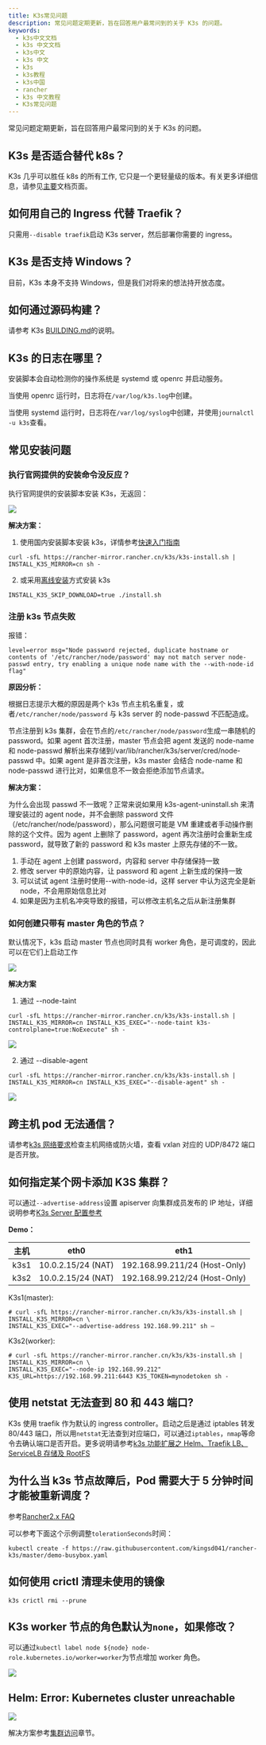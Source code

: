 ```yaml
---
title: K3s常见问题
description: 常见问题定期更新，旨在回答用户最常问到的关于 K3s 的问题。
keywords:
  - k3s中文文档
  - k3s 中文文档
  - k3s中文
  - k3s 中文
  - k3s
  - k3s教程
  - k3s中国
  - rancher
  - k3s 中文教程
  - K3s常见问题
---
```


常见问题定期更新，旨在回答用户最常问到的关于 K3s 的问题。

## K3s 是否适合替代 k8s？

K3s 几乎可以胜任 k8s 的所有工作, 它只是一个更轻量级的版本。有关更多详细信息，请参见[主要](/docs/k3s/)文档页面。

## 如何用自己的 Ingress 代替 Traefik？

只需用`--disable traefik`启动 K3s server，然后部署你需要的 ingress。

## K3s 是否支持 Windows？

目前，K3s 本身不支持 Windows，但是我们对将来的想法持开放态度。

## 如何通过源码构建？

请参考 K3s [BUILDING.md](https://github.com/rancher/k3s/blob/master/BUILDING.md)的说明。

## K3s 的日志在哪里？

安装脚本会自动检测你的操作系统是 systemd 或 openrc 并启动服务。

当使用 openrc 运行时，日志将在`/var/log/k3s.log`中创建。

当使用 systemd 运行时，日志将在`/var/log/syslog`中创建，并使用`journalctl -u k3s`查看。

## 常见安装问题

### 执行官网提供的安装命令没反应？

执行官网提供的安装脚本安装 K3s，无返回：

![](https://tva1.sinaimg.cn/large/007S8ZIlly1ghnrh5zc7dj30ik02oq2t.jpg)

**解决方案：**

1. 使用国内安装脚本安装 k3s，详情参考[快速入门指南](/docs/k3s/quick-start/)

```
curl -sfL https://rancher-mirror.rancher.cn/k3s/k3s-install.sh | INSTALL_K3S_MIRROR=cn sh -
```

2. 或采用[离线安装](/docs/k3s/installation/airgap/#)方式安装 k3s

```
INSTALL_K3S_SKIP_DOWNLOAD=true ./install.sh
```

### 注册 k3s 节点失败

报错：

```
level=error msg="Node password rejected, duplicate hostname or contents of '/etc/rancher/node/password' may not match server node-passwd entry, try enabling a unique node name with the --with-node-id flag"
```

**原因分析：**

根据日志提示大概的原因是两个 k3s 节点主机名重复，或者`/etc/rancher/node/password` 与 k3s server 的 node-passwd 不匹配造成。

节点注册到 k3s 集群，会在节点的`/etc/rancher/node/password`生成一串随机的 password。如果 agent 首次注册，master 节点会把 agent 发送的 node-name 和 node-passwd 解析出来存储到/var/lib/rancher/k3s/server/cred/node-passwd 中。如果 agent 是非首次注册，k3s master 会结合 node-name 和 node-passwd 进行比对，如果信息不一致会拒绝添加节点请求。

**解决方案：**

为什么会出现 passwd 不一致呢？正常来说如果用 k3s-agent-uninstall.sh 来清理安装过的 agent node，并不会删除 password 文件（/etc/rancher/node/password），那么问题很可能是 VM 重建或者手动操作删除的这个文件。因为 agent 上删除了 password，agent 再次注册时会重新生成 password，就导致了新的 password 和 k3s master 上原先存储的不一致。

1. 手动在 agent 上创建 password，内容和 server 中存储保持一致
2. 修改 server 中的原始内容，让 password 和 agent 上新生成的保持一致
3. 可以试试 agent 注册时使用--with-node-id，这样 server 中认为这完全是新 node，不会用原始信息比对
4. 如果是因为主机名冲突导致的报错，可以修改主机名之后从新注册集群

### 如何创建只带有 master 角色的节点？

默认情况下，k3s 启动 master 节点也同时具有 worker 角色，是可调度的，因此可以在它们上启动工作

![](https://tva1.sinaimg.cn/large/007S8ZIlly1ghns27kguwj314q0aywft.jpg)

**解决方案**

1. 通过 --node-taint

```
curl -sfL https://rancher-mirror.rancher.cn/k3s/k3s-install.sh | INSTALL_K3S_MIRROR=cn INSTALL_K3S_EXEC="--node-taint k3s-controlplane=true:NoExecute" sh -
```

![](https://tva1.sinaimg.cn/large/007S8ZIlly1ghns3k40ugj30sy066wf4.jpg)

2. 通过 --disable-agent

```
curl -sfL https://rancher-mirror.rancher.cn/k3s/k3s-install.sh | INSTALL_K3S_MIRROR=cn INSTALL_K3S_EXEC="--disable-agent" sh -
```

![](https://tva1.sinaimg.cn/large/007S8ZIlly1ghns42e23nj30sy05gq3j.jpg)

## 跨主机 pod 无法通信？

请参考[k3s 网络要求](/docs/k3s/installation/installation-requirements/#网络)检查主机网络或防火墙，查看 vxlan 对应的 UDP/8472 端口是否开放。

## 如何指定某个网卡添加 K3S 集群？

可以通过`--advertise-address`设置 apiserver 向集群成员发布的 IP 地址，详细说明参考[K3s Server 配置参考](/docs/k3s/installation/install-options/server-config/)

**Demo：**

| 主机 | eth0               | eth1                          |
| ---- | ------------------ | ----------------------------- |
| k3s1 | 10.0.2.15/24 (NAT) | 192.168.99.211/24 (Host-Only) |
| k3s2 | 10.0.2.15/24 (NAT) | 192.168.99.212/24 (Host-Only) |

K3s1(master):

```
# curl -sfL https://rancher-mirror.rancher.cn/k3s/k3s-install.sh | INSTALL_K3S_MIRROR=cn \
INSTALL_K3S_EXEC="--advertise-address 192.168.99.211" sh –
```

K3s2(worker):

```
# curl -sfL https://rancher-mirror.rancher.cn/k3s/k3s-install.sh | INSTALL_K3S_MIRROR=cn \
INSTALL_K3S_EXEC="--node-ip 192.168.99.212" K3S_URL=https://192.168.99.211:6443 K3S_TOKEN=mynodetoken sh -
```

## 使用 netstat 无法查到 80 和 443 端口?

K3s 使用 traefik 作为默认的 ingress controller。启动之后是通过 iptables 转发 80/443 端口，所以用`netstat`无法查到对应端口，可以通过`iptables`，`nmap`等命令去确认端口是否开启。更多说明请参考[k3s 功能扩展之 Helm、Traefik LB、ServiceLB 存储及 RootFS](https://www.bilibili.com/video/BV187411N7CJ?from=search&seid=3747749725845523296)

## 为什么当 k3s 节点故障后，Pod 需要大于 5 分钟时间才能被重新调度？

参考[Rancher2.x FAQ](https://docs.rancher.cn/docs/rancher2/faq/technical//#%E4%B8%BA%E4%BB%80%E4%B9%88%E5%BD%93%E4%B8%80%E4%B8%AA%E8%8A%82%E7%82%B9%E6%95%85%E9%9A%9C%E6%97%B6%EF%BC%8C%E4%B8%80%E4%B8%AA-pod-%E9%9C%80%E8%A6%81%E5%A4%A7%E4%BA%8E-5-%E5%88%86%E9%92%9F%E6%97%B6%E9%97%B4%E6%89%8D%E8%83%BD%E8%A2%AB%E9%87%8D%E6%96%B0%E8%B0%83%E5%BA%A6%EF%BC%9F)

可以参考下面这个示例调整`tolerationSeconds`时间：

```
kubectl create -f https://raw.githubusercontent.com/kingsd041/rancher-k3s/master/demo-busybox.yaml
```

## 如何使用 crictl 清理未使用的镜像

```
k3s crictl rmi --prune
```

## K3s worker 节点的角色默认为`none`，如果修改？

可以通过`kubectl label node ${node} node-role.kubernetes.io/worker=worker`为节点增加 worker 角色。

![](https://tva1.sinaimg.cn/large/007S8ZIlly1ghnt0fwi7kj30u60beq3t.jpg)

## Helm: Error: Kubernetes cluster unreachable

![](https://tva1.sinaimg.cn/large/007S8ZIlly1ghnt6gohg1j30mw07imxn.jpg)

解决方案参考[集群访问](/docs/k3s/cluster-access/)章节。
